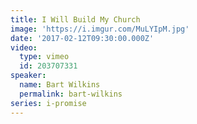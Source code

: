```yaml
---
title: I Will Build My Church
image: 'https://i.imgur.com/MuLYIpM.jpg'
date: '2017-02-12T09:30:00.000Z'
video:
  type: vimeo
  id: 203707331
speaker:
  name: Bart Wilkins
  permalink: bart-wilkins
series: i-promise
---
```


